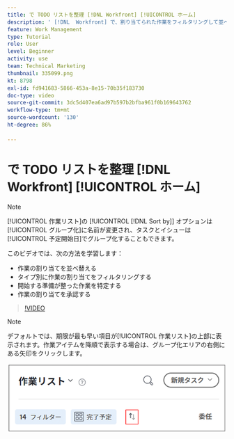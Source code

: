 ```yaml
---
title: で TODO リストを整理 [!DNL Workfront] [!UICONTROL ホーム]
description: ' [!DNL  Workfront] で、割り当てられた作業をフィルタリングして並べ替える方法、開始する準備が整った作業を識別する方法、割り当てられた作業を承認する方法について説明します。'
feature: Work Management
type: Tutorial
role: User
level: Beginner
activity: use
team: Technical Marketing
thumbnail: 335099.png
kt: 8798
exl-id: fd941683-5866-453a-8e15-70b35f183730
doc-type: video
source-git-commit: 3dc5d407ea6ad97b597b2bfba961f0b169643762
workflow-type: tm+mt
source-wordcount: '130'
ht-degree: 86%

---
```


# で TODO リストを整理 [!DNL Workfront] [!UICONTROL ホーム]

>[!NOTE]
>
>[!UICONTROL 作業リスト]の [!UICONTROL [!DNL Sort by]] オプションは[!UICONTROL グループ化]に名前が変更され、タスクとイシューは[!UICONTROL 予定開始日]でグループ化することもできます。

このビデオでは、次の方法を学習します：

* 作業の割り当てを並べ替える
* タイプ別に作業の割り当てをフィルタリングする
* 開始する準備が整った作業を特定する
* 作業の割り当てを承認する

>[!VIDEO](https://video.tv.adobe.com/v/335099/?quality=12&learn=on)

>[!NOTE]
>
>デフォルトでは、期限が最も早い項目が[!UICONTROL 作業リスト]の上部に表示されます。作業アイテムを降順で表示する場合は、グループ化エリアの右側にある矢印をクリックします。

![期日別にグループ化された作業リストを表示している画面の画像。](assets/work-list-arrows.png)
